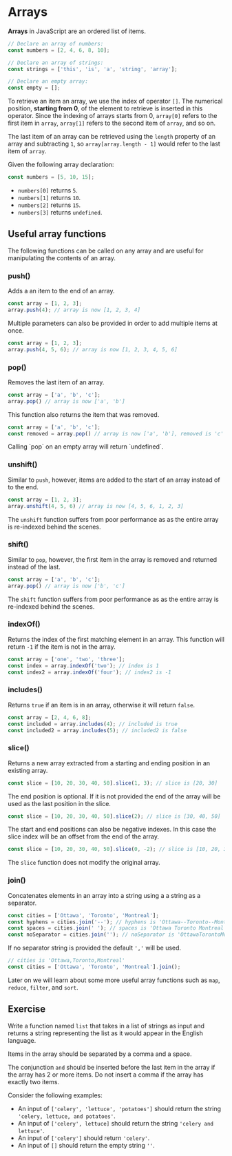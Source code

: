# Arrays

**Arrays** in JavaScript are an ordered list of items.

```js
// Declare an array of numbers:
const numbers = [2, 4, 6, 8, 10];

// Declare an array of strings:
const strings = ['this', 'is', 'a', 'string', 'array'];

// Declare an empty array:
const empty = [];
```

To retrieve an item an array, we use the index of operator `[]`. The numerical 
position, **starting from 0**, of the element to retrieve is inserted in this 
operator. Since the indexing of arrays starts from 0, `array[0]` refers to the 
first item in `array`, `array[1]` refers to the second item of `array`, and so 
on.

The last item of an array can be retrieved using the `length` property of an 
array and subtracting `1`, so `array[array.length - 1]` would refer to the last 
item of `array`.

Given the following array declaration:
```js
const numbers = [5, 10, 15];
```
- `numbers[0]` returns `5`.
- `numbers[1]` returns `10`.
- `numbers[2]` returns `15`.
- `numbers[3]` returns `undefined`.

<div class="editor" source="index.js"></div>


## Useful array functions

The following functions can be called on any array and are useful for 
manipulating the contents of an array.

### push()

Adds a an item to the end of an array.

```js
const array = [1, 2, 3];
array.push(4); // array is now [1, 2, 3, 4]
```

Multiple parameters can also be provided in order to add multiple items at once.

```js
const array = [1, 2, 3];
array.push(4, 5, 6); // array is now [1, 2, 3, 4, 5, 6]
```

### pop()

Removes the last item of an array.

```js
const array = ['a', 'b', 'c'];
array.pop() // array is now ['a', 'b'] 
```

This function also returns the item that was removed.

```js
const array = ['a', 'b', 'c'];
const removed = array.pop() // array is now ['a', 'b'], removed is 'c'
```

<div class="note">
    Calling `pop` on an empty array will return `undefined`.
</div>

### unshift()

Similar to `push`, however, items are added to the start of an array instead 
of to the end.

```js
const array = [1, 2, 3];
array.unshift(4, 5, 6) // array is now [4, 5, 6, 1, 2, 3] 
```

<div class="warning">

The `unshift` function suffers from poor performance as as the entire array is 
re-indexed behind the scenes.

</div>

### shift()

Similar to `pop`, however, the first item in the array is removed and returned 
instead of the last.

```js
const array = ['a', 'b', 'c'];
array.pop() // array is now ['b', 'c'] 
```

<div class="warning">

The `shift` function suffers from poor performance as as the entire array is 
re-indexed behind the scenes.

</div>

### indexOf()

Returns the index of the first matching element in an array. This function 
will return  `-1` if the item is not in the array.

```js
const array = ['one', 'two', 'three'];
const index = array.indexOf('two'); // index is 1
const index2 = array.indexOf('four'); // index2 is -1
```

### includes()

Returns `true` if an item is in an array, otherwise it will return `false`.

```js
const array = [2, 4, 6, 8];
const included = array.includes(4); // included is true
const included2 = array.includes(5); // included2 is false
```

### slice()

Returns a new array extracted from a starting and ending position in an 
existing array.
```js
const slice = [10, 20, 30, 40, 50].slice(1, 3); // slice is [20, 30]
```

The end position is optional. If it is not provided the end of the array 
will be used as the last position in the slice.
```js
const slice = [10, 20, 30, 40, 50].slice(2); // slice is [30, 40, 50]
```

The start and end positions can also be negative indexes. In this case the 
slice index will be an offset from the end of the array. 
```js
const slice = [10, 20, 30, 40, 50].slice(0, -2); // slice is [10, 20, 30]
```

<div class="note">

The `slice` function does not modify the original array.

</div>

### join()

Concatenates elements in an array into a string using a a string as a 
separator.
```js
const cities = ['Ottawa', 'Toronto', 'Montreal'];
const hyphens = cities.join('--'); // hyphens is 'Ottawa--Toronto--Montreal'
const spaces = cities.join(' '); // spaces is 'Ottawa Toronto Montreal'
const noSeparator = cities.join(''); // noSeparator is 'OttawaTorontoMontreal'
```

If no separator string is provided the default `','` will be used.
```js
// cities is 'Ottawa,Toronto,Montreal'
const cities = ['Ottawa', 'Toronto', 'Montreal'].join();
```

<div class="note">

Later on we will learn about some more useful array functions such as `map`, 
`reduce`, `filter`, and `sort`.

</div>

## Exercise

Write a function named `list` that takes in a list of strings as input and 
returns a string representing the list as it would appear in the English 
language.

Items in the array should be separated by a comma and a space.

The conjunction `and` should be inserted before the last item in the array if 
the array has 2 or more items. Do not insert a comma if the array has exactly 
two items.

Consider the following examples:
- An input of `['celery', 'lettuce', 'potatoes']` should return the string 
`'celery, lettuce, and potatoes'`.
- An input of `['celery', lettuce]` should return the string 
`'celery and lettuce'`.
- An input of `['celery']` should return `'celery'`.
- An input of `[]` should return the empty string `''`.

<div class="editor" tests="list-test.js">
